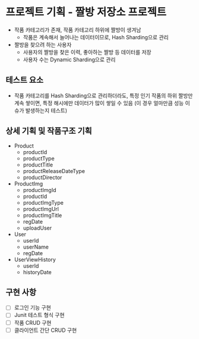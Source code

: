# 프로젝트 기획 - 짤방 저장소 프로젝트

- 작품 카테고리가 존재, 작품 카테고리 하위에 짤방이 생겨남
  - 작품은 계속해서 늘어나는 데이터이므로, Hash Sharding으로 관리
- 짤방을 찾으려 하는 사용자
  - 사용자의 짤방을 찾은 이력, 좋아하는 짤방 등 데이터를 저장
  - 사용자 수는 Dynamic Sharding으로 관리

## 테스트 요소

- 작품 카테고리를 Hash Sharding으로 관리하더라도, 특정 인기 작품의 하위 짤방만 계속 쌓이면, 특정 해시에만 데이터가 많이 쌓일 수 있음 (이 경우 얼마만큼 성능 이슈가 발생하는지 테스트)

## 상세 기획 및 작품구조 기획

- Product
  - productId
  - productType
  - productTitle
  - productReleaseDateType
  - productDirector
- ProductImg
  - productImgId
  - productId
  - productImgType
  - productImgUrl
  - productImgTitle
  - regDate
  - uploadUser
- User
  - userId
  - userName
  - regDate
- UserViewHistory
  - userId
  - historyDate

## 구현 사항

- [ ] 로그인 기능 구현
- [ ] Junit 테스트 형식 구현
- [ ] 작품 CRUD 구현
- [ ] 클라이언트 간단 CRUD 구현